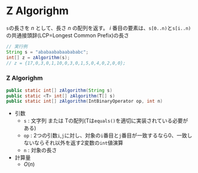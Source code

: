 # Z Algorighm
`s`の長さを $n$ として、長さ $n$ の配列を返す。 $i$ 番目の要素は、`s[0..n)`と`s[i..n)`の共通接頭辞(LCP=Longest Common Prefix)の長さ

```java
// 実行例
String s = "ababaababaabababc";
int[] z = zAlgorithm(s);
// z = {17,0,3,0,1,10,0,3,0,1,5,0,4,0,2,0,0};
```

### Z Algorighm
```java
public static int[] zAlgorithm(String s)
public static <T> int[] zAlgorithm(T[] s)
public static int[] zAlgorithm(IntBinaryOperator op, int n) 
```
- 引数
  - `s` : 文字列 または Tの配列(Tは`equals()`を適切に実装されている必要がある)
  - `op` : 2つの引数`i`,`j`に対し、対象の`i`番目と`j`番目が一致するなら0、一致しないならそれ以外を返す2変数の`int`値演算
  - `n` : 対象の長さ
- 計算量
  - $O(n)$
